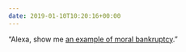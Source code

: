 ```yaml
---
date: 2019-01-10T10:20:16+00:00
---
```

“Alexa, show me [an example of moral bankruptcy](https://www.theguardian.com/technology/2019/jan/09/amazon-confirms-uk-business-rates).”
